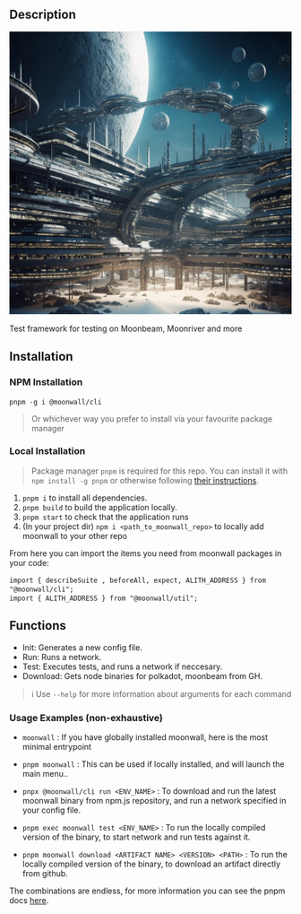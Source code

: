## Description
![moonwall](./moonwall.png)

Test framework for testing on Moonbeam, Moonriver and more

## Installation

### NPM Installation
```
pnpm -g i @moonwall/cli
```
> Or whichever way you prefer to install via your favourite package manager

### Local Installation

> Package manager `pnpm` is required for this repo. You can install it with `npm install -g pnpm` or otherwise following [their instructions](https://pnpm.io/installation).

1. `pnpm i` to install all dependencies.
2. `pnpm build` to build the application locally.
3. `pnpm start` to check that the application runs
4. (In your project dir) `npm i <path_to_moonwall_repo>` to locally add moonwall to your other repo

From here you can import the items you need from moonwall packages in your code:
```
import { describeSuite , beforeAll, expect, ALITH_ADDRESS } from "@moonwall/cli";
import { ALITH_ADDRESS } from "@moonwall/util";
```

## Functions

- Init: Generates a new config file.
- Run: Runs a network.
- Test: Executes tests, and runs a network if neccesary.
- Download: Gets node binaries for polkadot, moonbeam from GH.

> :information_source: Use `--help` for more information about arguments for each command

### Usage Examples (non-exhaustive)

- `moonwall` : If you have globally installed moonwall, here is the most minimal entrypoint

- `pnpm moonwall` : This can be used if locally installed, and will launch the main menu..

- `pnpx @moonwall/cli run <ENV_NAME>` : To download and run the latest moonwall binary from npm.js repository, and run a network specified in your config file.

- `pnpm exec moonwall test <ENV_NAME>` : To run the locally compiled version of the binary, to start network and run tests against it.

- `pnpm moonwall download <ARTIFACT NAME> <VERSION> <PATH>` : To run the locally compiled version of the binary, to download an artifact directly from github.


The combinations are endless, for more information you can see the pnpm docs [here](https://pnpm.io/cli/run).